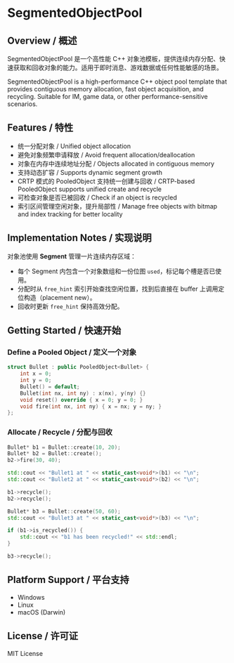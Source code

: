 # SegmentedObjectPool

## Overview / 概述

SegmentedObjectPool 是一个高性能 C++ 对象池模板，提供连续内存分配、快速获取和回收对象的能力。适用于即时消息、游戏数据或任何性能敏感的场景。

SegmentedObjectPool is a high-performance C++ object pool template that provides contiguous memory allocation, fast object acquisition, and recycling. Suitable for IM, game data, or other performance-sensitive scenarios.

## Features / 特性

- 统一分配对象 / Unified object allocation
- 避免对象频繁申请释放 / Avoid frequent allocation/deallocation
- 对象在内存中连续地址分配 / Objects allocated in contiguous memory
- 支持动态扩容 / Supports dynamic segment growth
- CRTP 模式的 PooledObject 支持统一创建与回收 / CRTP-based PooledObject supports unified create and recycle
- 可检查对象是否已被回收 / Check if an object is recycled
- 索引区间管理空闲对象，提升局部性 / Manage free objects with bitmap and index tracking for better locality

## Implementation Notes / 实现说明

对象池使用 **Segment** 管理一片连续内存区域：

- 每个 Segment 内包含一个对象数组和一份位图 `used`，标记每个槽是否已使用。
- 分配时从 `free_hint` 索引开始查找空闲位置，找到后直接在 buffer 上调用定位构造（placement new）。
- 回收时更新 `free_hint` 保持高效分配。
## Getting Started / 快速开始

### Define a Pooled Object / 定义一个对象

```cpp
struct Bullet : public PooledObject<Bullet> {
    int x = 0;
    int y = 0;
    Bullet() = default;
    Bullet(int nx, int ny) : x(nx), y(ny) {}
    void reset() override { x = 0; y = 0; }
    void fire(int nx, int ny) { x = nx; y = ny; }
};
```

### Allocate / Recycle / 分配与回收

```cpp
Bullet* b1 = Bullet::create(10, 20);
Bullet* b2 = Bullet::create();
b2->fire(30, 40);

std::cout << "Bullet1 at " << static_cast<void*>(b1) << "\n";
std::cout << "Bullet2 at " << static_cast<void*>(b2) << "\n";

b1->recycle();
b2->recycle();

Bullet* b3 = Bullet::create(50, 60);
std::cout << "Bullet3 at " << static_cast<void*>(b3) << "\n";

if (b1->is_recycled()) {
    std::cout << "b1 has been recycled!" << std::endl;
}

b3->recycle();
```

## Platform Support / 平台支持

- Windows
- Linux
- macOS (Darwin)

## License / 许可证

MIT License


